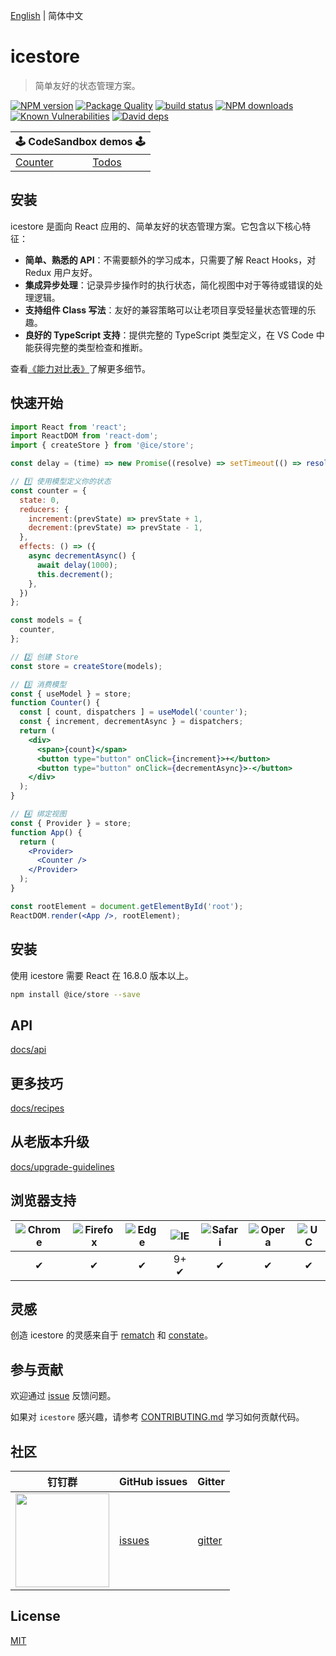 [English](./README.md) | 简体中文

# icestore

> 简单友好的状态管理方案。

[![NPM version](https://img.shields.io/npm/v/@ice/store.svg?style=flat)](https://npmjs.org/package/@ice/store)
[![Package Quality](https://npm.packagequality.com/shield/@ice%2Fstore.svg)](https://packagequality.com/#?package=@ice/store)
[![build status](https://img.shields.io/travis/ice-lab/icestore.svg?style=flat-square)](https://travis-ci.org/ice-lab/icestore)
[![NPM downloads](http://img.shields.io/npm/dm/@ice/store.svg?style=flat)](https://npmjs.org/package/@ice/store)
[![Known Vulnerabilities](https://snyk.io/test/npm/@ice/store/badge.svg)](https://snyk.io/test/npm/@ice/store)
[![David deps](https://img.shields.io/david/ice-lab/icestore.svg?style=flat-square)](https://david-dm.org/ice-lab/icestore)

<table>
  <thead>
    <tr>
      <th colspan="5"><center>🕹 CodeSandbox demos 🕹</center></th>
    </tr>
  </thead>
  <tbody>
    <tr>
      <td><a href="https://codesandbox.io/s/github/ice-lab/icestore/tree/master/examples/counter?module=/src/index.tsx">Counter</a></td>
      <td><a href="https://codesandbox.io/s/github/ice-lab/icestore/tree/master/examples/todos?module=/src/index.tsx">Todos</a></td>
    </tr>
  </tbody>
</table>

## 安装

icestore 是面向 React 应用的、简单友好的状态管理方案。它包含以下核心特征：

* **简单、熟悉的 API**：不需要额外的学习成本，只需要了解 React Hooks，对 Redux 用户友好。
* **集成异步处理**：记录异步操作时的执行状态，简化视图中对于等待或错误的处理逻辑。
* **支持组件 Class 写法**：友好的兼容策略可以让老项目享受轻量状态管理的乐趣。
* **良好的 TypeScript 支持**：提供完整的 TypeScript 类型定义，在 VS Code 中能获得完整的类型检查和推断。

查看[《能力对比表》](docs/recipes.md#Comparison)了解更多细节。

## 快速开始

```jsx
import React from 'react';
import ReactDOM from 'react-dom';
import { createStore } from '@ice/store';

const delay = (time) => new Promise((resolve) => setTimeout(() => resolve(), time));

// 1️⃣ 使用模型定义你的状态
const counter = {
  state: 0,
  reducers: {
    increment:(prevState) => prevState + 1,
    decrement:(prevState) => prevState - 1,
  },
  effects: () => ({
    async decrementAsync() {
      await delay(1000);
      this.decrement();
    },
  })
};

const models = {
  counter,
};

// 2️⃣ 创建 Store
const store = createStore(models);

// 3️⃣ 消费模型
const { useModel } = store;
function Counter() {
  const [ count, dispatchers ] = useModel('counter');
  const { increment, decrementAsync } = dispatchers;
  return (
    <div>
      <span>{count}</span>
      <button type="button" onClick={increment}>+</button>
      <button type="button" onClick={decrementAsync}>-</button>
    </div>
  );
}

// 4️⃣ 绑定视图
const { Provider } = store;
function App() {
  return (
    <Provider>
      <Counter />
    </Provider>
  );
}

const rootElement = document.getElementById('root');
ReactDOM.render(<App />, rootElement);
```

## 安装

使用 icestore 需要 React 在 16.8.0 版本以上。

```bash
npm install @ice/store --save
```

## API

[docs/api](./docs/api.zh-CN.md)

## 更多技巧

[docs/recipes](./docs/recipes.zh-CN.md)

## 从老版本升级

[docs/upgrade-guidelines](./docs/upgrade-guidelines.zh-CN.md)

## 浏览器支持

| ![Chrome](https://raw.github.com/alrra/browser-logos/master/src/chrome/chrome_48x48.png) | ![Firefox](https://raw.github.com/alrra/browser-logos/master/src/firefox/firefox_48x48.png) | ![Edge](https://raw.github.com/alrra/browser-logos/master/src/edge/edge_48x48.png) | ![IE](https://raw.github.com/alrra/browser-logos/master/src/archive/internet-explorer_9-11/internet-explorer_9-11_48x48.png) | ![Safari](https://raw.github.com/alrra/browser-logos/master/src/safari/safari_48x48.png) | ![Opera](https://raw.github.com/alrra/browser-logos/master/src/opera/opera_48x48.png) | ![UC](https://raw.github.com/alrra/browser-logos/master/src/uc/uc_48x48.png) |
| :--------------------------------------------------------------------------------------: | :-----------------------------------------------------------------------------------------: | :--------------------------------------------------------------------------------: | :--------------------------------------------------------------------------------------------------------------------------: | :--------------------------------------------------------------------------------------: | :-----------------------------------------------------------------------------------: | :--------------------------------------------------------------------------: |
|✔ |✔|✔|9+ ✔|✔|✔|✔|

## 灵感

创造 icestore 的灵感来自于 [rematch](https://github.com/rematch/rematch) 和 [constate](https://github.com/diegohaz/constate)。

## 参与贡献

欢迎通过 [issue](https://github.com/alibaba/ice/issues/new) 反馈问题。

如果对 `icestore` 感兴趣，请参考 [CONTRIBUTING.md](https://github.com/alibaba/ice/blob/master/.github/CONTRIBUTING.md) 学习如何贡献代码。

## 社区

| 钉钉群	                             | GitHub issues |  Gitter |
|-------------------------------------|--------------|---------|
| <a href="https://ice.alicdn.com/assets/images/qrcode.png"><img src="https://ice.alicdn.com/assets/images/qrcode.png" width="150" /></a> | [issues]     | [gitter]|

[issues]: https://github.com/alibaba/ice/issues
[gitter]: https://gitter.im/alibaba/ice

## License

[MIT](LICENSE)
